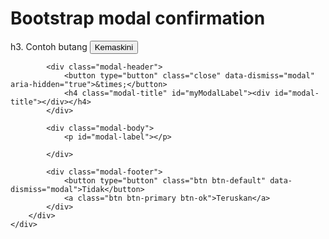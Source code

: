 # Bootstrap modal confirmation

h3. Contoh butang 
<button data-href="<letakkan url anda disini>"
        data-toggle="modal" data-target="#confirm"
        data-label="Adakah anda pasti untuk kemaskini borang permohonan?"
        data-title="Pengesahan Kemaskini Borang Permohonan"
        class="btn btn-primary btn-sm" title="Kemaskini">
    <i class="fa fa-pencil"></i> Kemaskini
</button>

<div class="modal fade" id="confirm" tabindex="-1" role="dialog" aria-labelledby="myModalLabel" aria-hidden="true">
    <div class="modal-dialog">
        <div class="modal-content">

            <div class="modal-header">
                <button type="button" class="close" data-dismiss="modal" aria-hidden="true">&times;</button>
                <h4 class="modal-title" id="myModalLabel"><div id="modal-title"></div></h4>
            </div>

            <div class="modal-body">
                <p id="modal-label"></p>

            </div>

            <div class="modal-footer">
                <button type="button" class="btn btn-default" data-dismiss="modal">Tidak</button>
                <a class="btn btn-primary btn-ok">Teruskan</a>
            </div>
        </div>
    </div>
</div>
<script>
    $('#confirm').on('show.bs.modal', function(e) {
        $(this).find('#modal-title').html($(e.relatedTarget).data('title'));
        $(this).find('#modal-label').html($(e.relatedTarget).data('label'));
        $(this).find('.btn-ok').attr('href', $(e.relatedTarget).data('href'));
    });
</script>